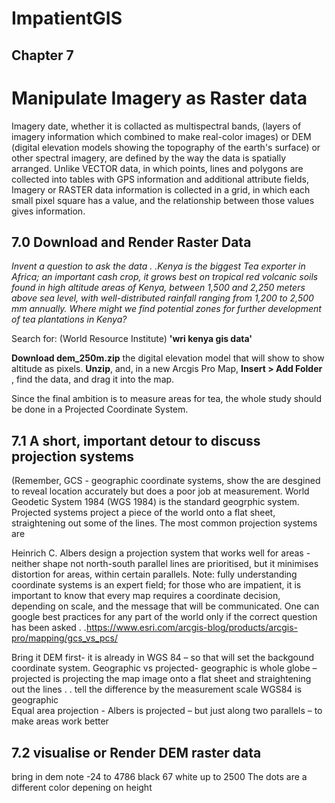 # ImpatientGIS

## Chapter 7
# Manipulate Imagery as Raster data


Imagery date, whether it is collacted as multispectral bands, (layers of imagery information which combined to make real-color images) or DEM (digital elevation models showing the topography of the earth's surface) or other spectral imagery, are defined by the way the data is spatially arranged. Unlike VECTOR data, in which points, lines and polygons are collected into tables with GPS information and additional attribute fields, Imagery or RASTER data information is collected in a grid, in which each small pixel square has a value, and the relationship between those values gives information.   

## 7.0 Download and Render Raster Data

*Invent a question to ask the data . .Kenya is the biggest Tea exporter in Africa; an important cash crop, it grows best on tropical red volcanic soils found in high altitude areas of Kenya, between 1,500 and 2,250 meters above sea level, with well-distributed rainfall ranging from 1,200 to 2,500 mm annually. Where might we find potential zones for further development of tea plantations in Kenya?*

Search for: (World Resource Institute) **'wri kenya gis data'**

**Download dem_250m.zip** the digital elevation model that will show to show altitude as pixels. **Unzip**, and, in a new Arcgis Pro Map, **Insert > Add Folder** , find the data, and drag it into the map. 

Since the final ambition is to measure areas for tea, the whole study should be done in a Projected Coordinate System.  

## 7.1 A short, important detour to discuss projection systems

(Remember, GCS - geographic coordinate systems, show the are desgined to reveal location accurately but does a poor job at measurement. World Geodetic System 1984 (WGS 1984) is the standard geogrphic system.  Projected systems project a piece of the world onto a flat sheet, straightening out some of the lines.  The most common projection systems are 

Heinrich C. Albers design a projection system that works well for areas - neither shape not north-south parallel lines are prioritised, but it minimises distortion for areas, within certain parallels.  Note: fully understanding coordinate systems is an expert field; for those who are impatient, it is important to know that every map requires a coordinate decision, depending on scale, and the message that will be communicated. One can google best practices for any part of the world only if the correct question has been asked . .https://www.esri.com/arcgis-blog/products/arcgis-pro/mapping/gcs_vs_pcs/

Bring it DEM first- it is already in WGS 84 – so that will set the backgound coordinate system.
Geographic vs projected- geographic is whole globe – projected is projecting the map image onto a flat sheet and straightening out the lines . .  tell the difference by the measurement scale 
WGS84 is geographic  
Equal area projection - Albers is projected – but just along two parallels – to make areas work better

## 7.2 visualise or Render DEM raster data
bring in dem
note -24 to 4786
black 67
white up to 2500      The dots are a different color depening on height
